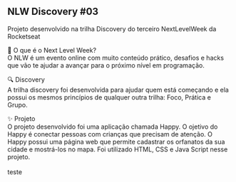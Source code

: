 ## NLW Discovery #03
Projeto desenvolvido na trilha Discovery do terceiro NextLevelWeek da Rocketseat

🚀 O que é o Next Level Week?<br>
O NLW é um evento online com muito conteúdo prático, desafios e hacks que vão te ajudar a avançar para o próximo nível em programação.

🔍 Discovery<br>
A trilha discovery foi desenvolvida para ajudar quem está começando e ela possui os mesmos princípios de qualquer outra trilha: Foco, Prática e Grupo.

✨ Projeto<br>
O projeto desenvolvido foi uma aplicação chamada Happy. O ojetivo do Happy é conectar pessoas com crianças que precisam de atenção. O Happy possui uma página web que permite cadastrar os orfanatos da sua cidade e mostrá-los no mapa. Foi utilizado HTML, CSS e Java Script nesse projeto.<br>
<br>
teste
